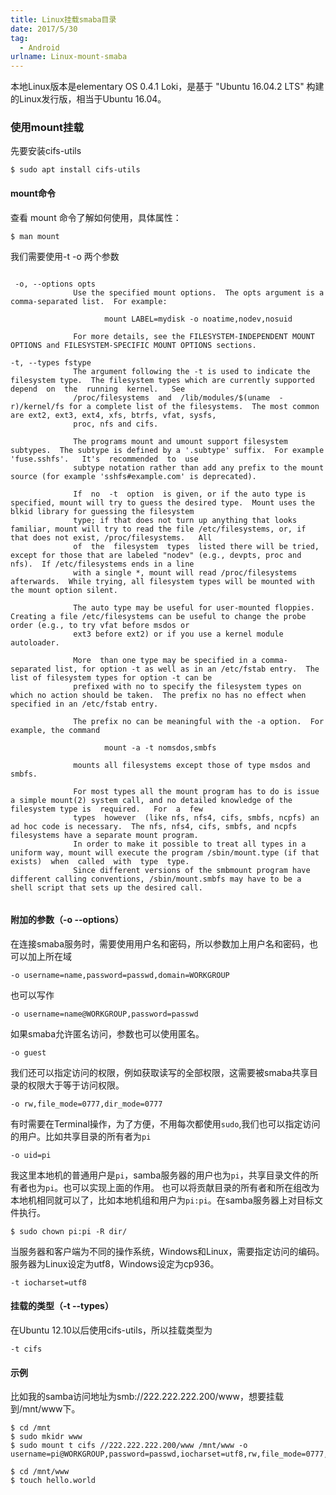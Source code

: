 ```yaml
---
title: Linux挂载smaba目录
date: 2017/5/30
tag:
  - Android
urlname: Linux-mount-smaba
---
```


本地Linux版本是elementary OS 0.4.1 Loki，是基于 "Ubuntu 16.04.2 LTS" 构建的Linux发行版，相当于Ubuntu 16.04。
<!--more-->
### 使用mount挂载

先要安装cifs-utils
```shell
$ sudo apt install cifs-utils
```

#### mount命令

查看 mount 命令了解如何使用，具体属性：
```shell
$ man mount
```

我们需要使用-t -o 两个参数
```

 -o, --options opts
              Use the specified mount options.  The opts argument is a comma-separated list.  For example:

                     mount LABEL=mydisk -o noatime,nodev,nosuid

              For more details, see the FILESYSTEM-INDEPENDENT MOUNT OPTIONS and FILESYSTEM-SPECIFIC MOUNT OPTIONS sections.

-t, --types fstype
              The argument following the -t is used to indicate the filesystem type.  The filesystem types which are currently supported  depend  on  the  running  kernel.   See
              /proc/filesystems  and  /lib/modules/$(uname  -r)/kernel/fs for a complete list of the filesystems.  The most common are ext2, ext3, ext4, xfs, btrfs, vfat, sysfs,
              proc, nfs and cifs.

              The programs mount and umount support filesystem subtypes.  The subtype is defined by a '.subtype' suffix.  For example  'fuse.sshfs'.   It's  recommended  to  use
              subtype notation rather than add any prefix to the mount source (for example 'sshfs#example.com' is deprecated).

              If  no  -t  option  is given, or if the auto type is specified, mount will try to guess the desired type.  Mount uses the blkid library for guessing the filesystem
              type; if that does not turn up anything that looks familiar, mount will try to read the file /etc/filesystems, or, if that does not exist, /proc/filesystems.   All
              of  the  filesystem  types  listed there will be tried, except for those that are labeled "nodev" (e.g., devpts, proc and nfs).  If /etc/filesystems ends in a line
              with a single *, mount will read /proc/filesystems afterwards.  While trying, all filesystem types will be mounted with the mount option silent.

              The auto type may be useful for user-mounted floppies.  Creating a file /etc/filesystems can be useful to change the probe order (e.g., to try vfat before msdos or
              ext3 before ext2) or if you use a kernel module autoloader.

              More  than one type may be specified in a comma-separated list, for option -t as well as in an /etc/fstab entry.  The list of filesystem types for option -t can be
              prefixed with no to specify the filesystem types on which no action should be taken.  The prefix no has no effect when specified in an /etc/fstab entry.

              The prefix no can be meaningful with the -a option.  For example, the command

                     mount -a -t nomsdos,smbfs

              mounts all filesystems except those of type msdos and smbfs.

              For most types all the mount program has to do is issue a simple mount(2) system call, and no detailed knowledge of the filesystem type is  required.   For  a  few
              types  however  (like nfs, nfs4, cifs, smbfs, ncpfs) an ad hoc code is necessary.  The nfs, nfs4, cifs, smbfs, and ncpfs filesystems have a separate mount program.
              In order to make it possible to treat all types in a uniform way, mount will execute the program /sbin/mount.type (if that exists)  when  called  with  type  type.
              Since different versions of the smbmount program have different calling conventions, /sbin/mount.smbfs may have to be a shell script that sets up the desired call.


```

#### 附加的参数（-o --options）

在连接smaba服务时，需要使用用户名和密码，所以参数加上用户名和密码，也可以加上所在域
```
-o username=name,password=passwd,domain=WORKGROUP
```
也可以写作
```
-o username=name@WORKGROUP,password=passwd
```
如果smaba允许匿名访问，参数也可以使用匿名。
```
-o guest
```
我们还可以指定访问的权限，例如获取读写的全部权限，这需要被smaba共享目录的权限大于等于访问权限。
```
-o rw,file_mode=0777,dir_mode=0777
```
有时需要在Terminal操作，为了方便，不用每次都使用`sudo`,我们也可以指定访问的用户。比如共享目录的所有者为`pi`
```
-o uid=pi
```
我这里本地机的普通用户是`pi`，samba服务器的用户也为`pi`，共享目录文件的所有者也为`pi`。也可以实现上面的作用。
也可以将贡献目录的所有者和所在组改为本地机相同就可以了，比如本地机组和用户为`pi:pi`。在samba服务器上对目标文件执行。
```shell
$ sudo chown pi:pi -R dir/
```
当服务器和客户端为不同的操作系统，Windows和Linux，需要指定访问的编码。服务器为Linux设定为utf8，Windows设定为cp936。
```
-t iocharset=utf8
```

#### 挂载的类型（-t --types）

在Ubuntu 12.10以后使用cifs-utils，所以挂载类型为
```
-t cifs
```

#### 示例

比如我的samba访问地址为smb://222.222.222.200/www，想要挂载到/mnt/www下。

```shell
$ cd /mnt
$ sudo mkidr www
$ sudo mount t cifs //222.222.222.200/www /mnt/www -o username=pi@WORKGROUP,password=passwd,iocharset=utf8,rw,file_mode=0777,dir_mode=0777,uid=pi

$ cd /mnt/www
$ touch hello.world
```